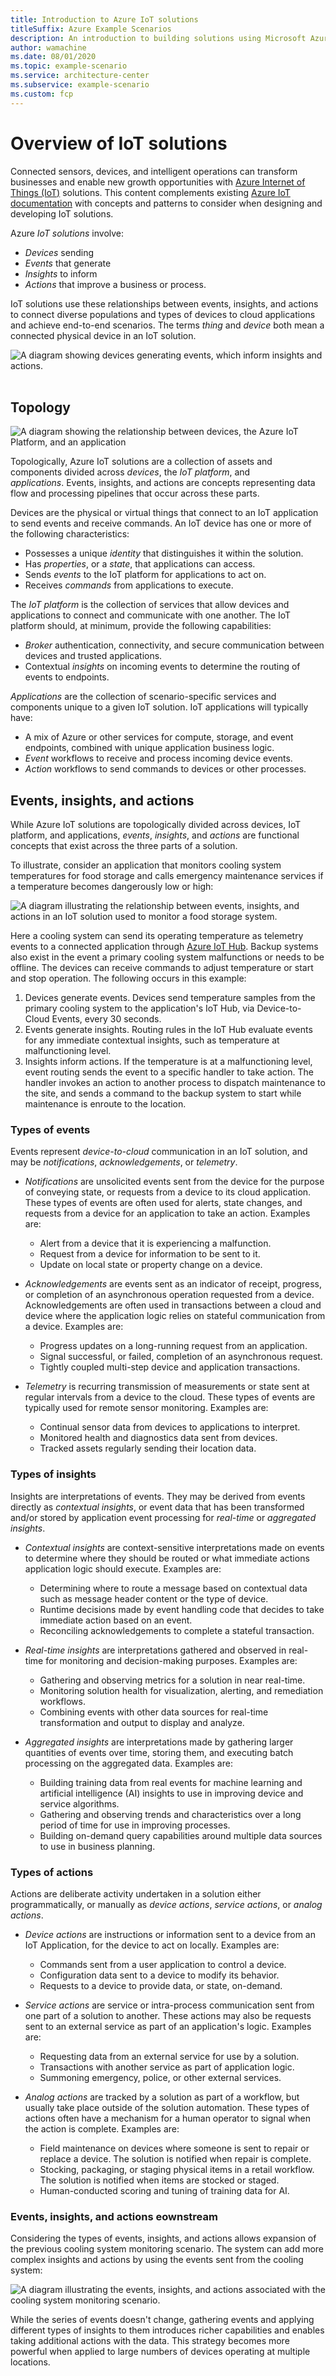 ```yaml
---
title: Introduction to Azure IoT solutions
titleSuffix: Azure Example Scenarios
description: An introduction to building solutions using Microsoft Azure Internet of Things (IoT) services.
author: wamachine
ms.date: 08/01/2020
ms.topic: example-scenario
ms.service: architecture-center
ms.subservice: example-scenario
ms.custom: fcp
---
```


# Overview of IoT solutions

Connected sensors, devices, and intelligent operations can transform businesses and enable new growth opportunities with [Azure Internet of Things (IoT)](https://azure.microsoft.com/overview/iot/) solutions. This content complements existing [Azure IoT documentation](https://docs.microsoft.com/azure/iot-fundamentals) with concepts and patterns to consider when designing and developing IoT solutions.

Azure *IoT solutions* involve:
- *Devices* sending
- *Events* that generate
- *Insights* to inform
- *Actions* that improve a business or process.

IoT solutions use these relationships between events, insights, and actions to connect diverse populations and types of devices to cloud applications and achieve end-to-end scenarios. The terms *thing* and *device* both mean a connected physical device in an IoT solution.

![A diagram showing devices generating events, which inform insights and actions.](media/devices-events-insights.png) 

## Topology

![A diagram showing the relationship between devices, the Azure IoT Platform, and an application](media/devices-platform-application.png)

Topologically, Azure IoT solutions are a collection of assets and components divided across *devices*, the *IoT platform*, and *applications*. Events, insights, and actions are concepts representing data flow and processing pipelines that occur across these parts.

Devices are the physical or virtual things that connect to an IoT application to send events and receive commands. An IoT device has one or more of the following characteristics:
- Possesses a unique *identity* that distinguishes it within the solution.
- Has *properties*, or a *state*, that applications can access.
- Sends *events* to the IoT platform for applications to act on.
- Receives *commands* from applications to execute.

The *IoT platform* is the collection of services that allow devices and applications to connect and communicate with one another. The IoT platform should, at minimum, provide the following capabilities:
- *Broker* authentication, connectivity, and secure communication between devices and trusted applications.
- Contextual *insights* on incoming events to determine the routing of events to endpoints.

*Applications* are the collection of scenario-specific services and components unique to a given IoT solution. IoT applications will typically have:
- A mix of Azure or other services for compute, storage, and event endpoints, combined with unique application business logic.
- *Event* workflows to receive and process incoming device events.
- *Action* workflows to send commands to devices or other processes.

## Events, insights, and actions

While Azure IoT solutions are topologically divided across devices, IoT platform, and applications, *events*, *insights*, and *actions* are functional concepts that exist across the three parts of a solution.

To illustrate, consider an application that monitors cooling system temperatures for food storage and calls emergency maintenance services if a temperature becomes dangerously low or high:

![A diagram illustrating the relationship between events, insights, and actions in an IoT solution used to monitor a food storage system.](media/events-insights-actions.png)

Here a cooling system can send its operating temperature as telemetry events to a connected application through [Azure IoT Hub](). Backup systems also exist in the event a primary cooling system malfunctions or needs to be offline. The devices can receive commands to adjust temperature or start and stop operation. The following occurs in this example:

1. Devices generate events. Devices send temperature samples from the primary cooling system to the application's IoT Hub, via Device-to-Cloud Events, every 30 seconds. 
2. Events generate insights. Routing rules in the IoT Hub evaluate events for any immediate contextual insights, such as temperature at malfunctioning level.
3. Insights inform actions. If the temperature is at a malfunctioning level, event routing sends the event to a specific handler to take action. The handler invokes an action to another process to dispatch maintenance to the site, and sends a command to the backup system to start while maintenance is enroute to the location.

### Types of events

Events represent *device-to-cloud* communication in an IoT solution, and may be *notifications*, *acknowledgements*, or *telemetry*.

- *Notifications* are unsolicited events sent from the device for the purpose of conveying state, or requests from a device to its cloud application. These types of events are often used for alerts, state changes, and requests from a device for an application to take an action. Examples are:
  - Alert from a device that it is experiencing a malfunction.
  - Request from a device for information to be sent to it.
  - Update on local state or property change on a device.

- *Acknowledgements* are events sent as an indicator of receipt, progress, or completion of an asynchronous operation requested from a device. Acknowledgements are often used in transactions between a cloud and device where the application logic relies on stateful communication from a device. Examples are:
  - Progress updates on a long-running request from an application.
  - Signal successful, or failed, completion of an asynchronous request.
  - Tightly coupled multi-step device and application transactions.

- *Telemetry* is recurring transmission of measurements or state sent at regular intervals from a device to the cloud. These types of events are typically used for remote sensor monitoring. Examples are:
  - Continual sensor data from devices to applications to interpret.
  - Monitored health and diagnostics data sent from devices.
  - Tracked assets regularly sending their location data.

### Types of insights

Insights are interpretations of events. They may be derived from events directly as *contextual insights*, or event data that has been transformed and/or stored by application event processing for *real-time* or *aggregated insights*.

- *Contextual insights* are context-sensitive interpretations made on events to determine where they should be routed or what immediate actions application logic should execute. Examples are:
  - Determining where to route a message based on contextual data such as message header content or the type of device.
  - Runtime decisions made by event handling code that decides to take immediate action based on an event.
  - Reconciling acknowledgements to complete a stateful transaction.

- *Real-time insights* are interpretations gathered and observed in real-time for monitoring and decision-making purposes. Examples are:
  - Gathering and observing metrics for a solution in near real-time.
  - Monitoring solution health for visualization, alerting, and remediation workflows.
  - Combining events with other data sources for real-time transformation and output to display and analyze.

- *Aggregated insights* are interpretations made by gathering larger quantities of events over time, storing them, and executing batch processing on the aggregated data. Examples are:
  - Building training data from real events for machine learning and artificial intelligence (AI) insights to use in improving device and service algorithms.
  - Gathering and observing trends and characteristics over a long period of time for use in improving processes.
  - Building on-demand query capabilities around multiple data sources to use in business planning.

### Types of actions

Actions are deliberate activity undertaken in a solution either programmatically, or manually as *device actions*, *service actions*, or *analog actions*.

- *Device actions* are instructions or information sent to a device from an IoT Application, for the device to act on locally. Examples are:
  - Commands sent from a user application to control a device.
  - Configuration data sent to a device to modify its behavior.
  - Requests to a device to provide data, or state, on-demand.

- *Service actions* are service or intra-process communication sent from one part of a solution to another. These actions may also be requests sent to an external service as part of an application's logic. Examples are:
  - Requesting data from an external service for use by a solution.
  - Transactions with another service as part of application logic.
  - Summoning emergency, police, or other external services.

- *Analog actions* are tracked by a solution as part of a workflow, but usually take place outside of the solution automation. These types of actions often have a mechanism for a human operator to signal when the action is complete. Examples are:
  - Field maintenance on devices where someone is sent to repair or replace a device. The solution is notified when repair is complete.
  - Stocking, packaging, or staging physical items in a retail workflow. The solution is notified when items are stocked or staged.
  - Human-conducted scoring and tuning of training data for AI.</li>

### Events, insights, and actions eownstream

Considering the types of events, insights, and actions allows expansion of the previous cooling system monitoring scenario. The system can add more complex insights and actions by using the events sent from the cooling system:

![A diagram illustrating the events, insights, and actions associated with the cooling system monitoring scenario.](media/events-downstream.png)

While the series of events doesn't change, gathering events and applying different types of insights to them introduces richer capabilities and enables taking additional actions with the data. This strategy becomes more powerful when applied to large numbers of devices operating at multiple locations.

